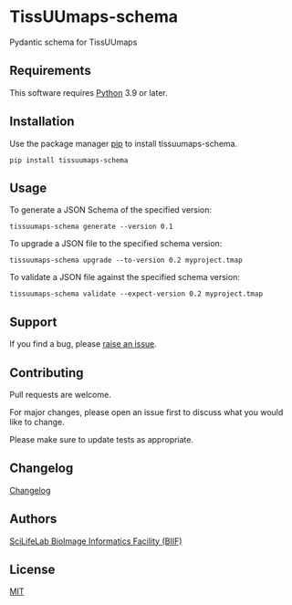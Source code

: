 # TissUUmaps-schema

Pydantic schema for TissUUmaps

## Requirements

This software requires [Python](https://www.python.org) 3.9 or later.

## Installation

Use the package manager [pip](https://pip.pypa.io/en/stable/) to install tissuumaps-schema.

    pip install tissuumaps-schema

## Usage

To generate a JSON Schema of the specified version:

    tissuumaps-schema generate --version 0.1

To upgrade a JSON file to the specified schema version:

    tissuumaps-schema upgrade --to-version 0.2 myproject.tmap

To validate a JSON file against the specified schema version:

    tissuumaps-schema validate --expect-version 0.2 myproject.tmap

## Support

If you find a bug, please [raise an issue](https://github.com/TissUUmaps/TissUUmaps-schema/issues/new).

## Contributing

Pull requests are welcome.

For major changes, please open an issue first to discuss what you would like to change.

Please make sure to update tests as appropriate.

## Changelog

[Changelog](https://github.com/TissUUmaps/TissUUmaps-schema/blob/main/CHANGELOG.md)

## Authors

[SciLifeLab BioImage Informatics Facility (BIIF)](https://biifsweden.github.io)

## License

[MIT](https://github.com/TissUUmaps/TissUUmaps-schema/blob/main/LICENSE)
